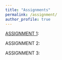 ```yaml
---
title: "Assignments"
permalink: /assignment/
author_profile: true
---
```


[ASSIGNMENT 1](https://tokla6000.github.io/blog/assignment-1/):

ASSIGNMENT 2:

ASSIGNMENT 3: